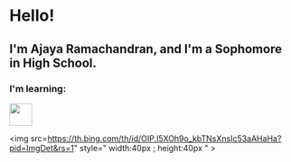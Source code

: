 # Hello!

## I'm Ajaya Ramachandran, and I'm a Sophomore in High School.

### I'm learning:

<img src="https://th.bing.com/th/id/OIP.EDJ9xoErBbZqK2tExVoJfAHaHY?pid=ImgDet&rs=1" style=" width:40px ; height:40px "  >

<img src=https://th.bing.com/th/id/OIP.I5XOh9o_kbTNsXnsIc53aAHaHa?pid=ImgDet&rs=1" style=" width:40px ; height:40px " >
